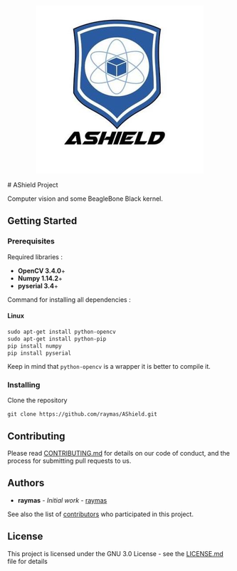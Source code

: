 <p align="center">
  <a href="https://www.facebook.com/Projet-Ashield-1590097147748580/">
    <img alt="Ashield" src="ashield.jpg"/>
  </a>
</p>
# AShield Project

Computer vision and some BeagleBone Black kernel.

## Getting Started


### Prerequisites

Required libraries :
* **OpenCV 3.4.0**+
* **Numpy 1.14.2**+
* **pyserial 3.4**+

Command for installing all dependencies :

#### Linux

```
sudo apt-get install python-opencv
sudo apt-get install python-pip
pip install numpy
pip install pyserial
```

Keep in mind that ```python-opencv``` is a wrapper it is better to compile it.

### Installing

Clone the repository
```
git clone https://github.com/raymas/AShield.git
```

## Contributing

Please read [CONTRIBUTING.md]() for details on our code of conduct, and the process for submitting pull requests to us.

## Authors

* **raymas** - *Initial work* - [raymas](https://github.com/raymas)

See also the list of [contributors](https://github.com/raymas/AShield/contributors) who participated in this project.

## License

This project is licensed under the GNU 3.0 License - see the [LICENSE.md](LICENSE.md) file for details
